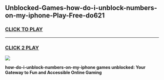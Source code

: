 
## Unblocked-Games-how-do-i-unblock-numbers-on-my-iphone-Play-Free-do621
<h3>
<a href="https://premium76.site?title=how-do-i-unblock-numbers-on-my-iphone&ref=21A">CLICK TO PLAY</a></h3>
<hr>

<h3>
<a href="https://premium76.site?title=how-do-i-unblock-numbers-on-my-iphone&ref=21A">CLICK 2 PLAY</a>
  
</h3>

<a href="https://premium76.site?title=how-do-i-unblock-numbers-on-my-iphone&ref=21A"><img src="https://clearcache.store/games.png"></a>


**how-do-i-unblock-numbers-on-my-iphone games unblocked: Your Gateway to Fun and Accessible Online Gaming**
